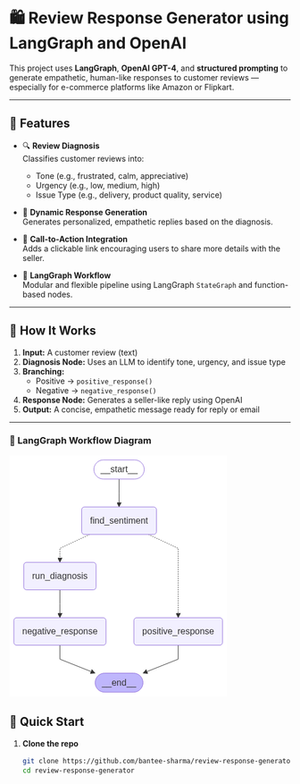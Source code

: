 # 🛍️ Review Response Generator using LangGraph and OpenAI

This project uses **LangGraph**, **OpenAI GPT-4**, and **structured prompting** to generate empathetic, human-like responses to customer reviews — especially for e-commerce platforms like Amazon or Flipkart.

---

## 📌 Features

- 🔍 **Review Diagnosis**  
  Classifies customer reviews into:
  - Tone (e.g., frustrated, calm, appreciative)
  - Urgency (e.g., low, medium, high)
  - Issue Type (e.g., delivery, product quality, service)

- 🤖 **Dynamic Response Generation**  
  Generates personalized, empathetic replies based on the diagnosis.

- 🔗 **Call-to-Action Integration**  
  Adds a clickable link encouraging users to share more details with the seller.

- 🔄 **LangGraph Workflow**  
  Modular and flexible pipeline using LangGraph `StateGraph` and function-based nodes.

---

## 🧠 How It Works

1. **Input:** A customer review (text)
2. **Diagnosis Node:** Uses an LLM to identify tone, urgency, and issue type
3. **Branching:**  
   - Positive → `positive_response()`  
   - Negative → `negative_response()`
4. **Response Node:** Generates a seller-like reply using OpenAI
5. **Output:** A concise, empathetic message ready for reply or email

---

### 🧭 LangGraph Workflow Diagram

![LangGraph Flowchart](images/langgraph-workflow.png)

## 🚀 Quick Start

1. **Clone the repo**
   ```bash
   git clone https://github.com/bantee-sharma/review-response-generator.git
   cd review-response-generator



